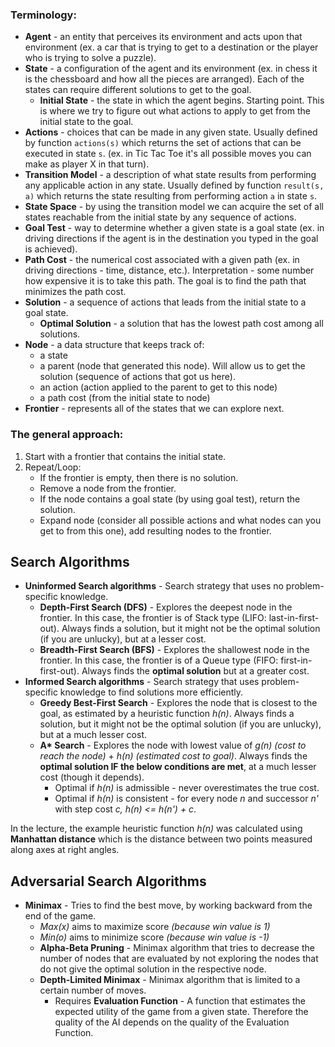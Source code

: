 ### Terminology:
- **Agent** - an entity that perceives its environment and acts upon that environment (ex. a car that is trying to get to a destination or the player who is trying to solve a puzzle).
- **State** - a configuration of the agent and its environment (ex. in chess it is the chessboard and how all the pieces are arranged). Each of the states can require different solutions to get to the goal.
    * **Initial State** - the state in which the agent begins. Starting point. This is where we try to figure out what actions to apply to get from the initial state to the goal.
- **Actions** - choices that can be made in any given state. Usually defined by function `actions(s)` which returns the set of actions that can be executed in state `s`. (ex. in Tic Tac Toe it's all possible moves you can make as player X in that turn).
- **Transition Model** - a description of what state results from performing any applicable action in any state. Usually defined by function `result(s, a)` which returns the state resulting from performing action `a` in state `s`.
- **State Space** - by using the transition model we can acquire the set of all states reachable from the initial state by any sequence of actions.
- **Goal Test** - way to determine whether a given state is a goal state (ex. in driving directions if the agent is in the destination you typed in the goal is achieved).
- **Path Cost** - the numerical cost associated with a given path (ex. in driving directions - time, distance, etc.). Interpretation - some number how expensive it is to take this path. The goal is to find the path that minimizes the path cost.
- **Solution** - a sequence of actions that leads from the initial state to a goal state.
    * **Optimal Solution** - a solution that has the lowest path cost among all solutions.
- **Node** - a data structure that keeps track of:
    * a state
    * a parent (node that generated this node). Will allow us to get the solution (sequence of actions that got us here).
    * an action (action applied to the parent to get to this node)
    * a path cost (from the initial state to node)
- **Frontier** - represents all of the states that we can explore next.

### The general approach:
1. Start with a frontier that contains the initial state.
2. Repeat/Loop:
    * If the frontier is empty, then there is no solution.
    * Remove a node from the frontier.
    * If the node contains a goal state (by using goal test), return the solution.
    * Expand node (consider all possible actions and what nodes can you get to from this one), add resulting nodes to the frontier.

## Search Algorithms

- **Uninformed Search algorithms** - Search strategy that uses no problem-specific knowledge.
    * **Depth-First Search (DFS)** - Explores the deepest node in the frontier. In this case, the frontier is of Stack type (LIFO: last-in-first-out). Always finds a solution, but it might not be the optimal solution (if you are unlucky), but at a lesser cost.
    * **Breadth-First Search (BFS)** - Explores the shallowest node in the frontier. In this case, the frontier is of a Queue type (FIFO: first-in-first-out). Always finds the **optimal solution** but at a greater cost.
- **Informed Search algorithms** - Search strategy that uses problem-specific knowledge to find solutions more efficiently.
    * **Greedy Best-First Search** - Explores the node that is closest to the goal, as estimated by a heuristic function *h(n)*. Always finds a solution, but it might not be the optimal solution (if you are unlucky), but at a much lesser cost.
    * __A* Search__ - Explores the node with lowest value of *g(n) (cost to reach the node)* + *h(n) (estimated cost to goal)*. Always finds the **optimal solution IF the below conditions are met**, at a much lesser cost (though it depends).
        * Optimal if *h(n)* is admissible - never overestimates the true cost.
        * Optimal if *h(n)* is consistent - for every node *n* and successor *n'* with step cost *c, h(n) <= h(n') + c*.

In the lecture, the example heuristic function *h(n)* was calculated using **Manhattan distance** which is the distance between two points measured along axes at right angles.

## Adversarial Search Algorithms

- **Minimax** - Tries to find the best move, by working backward from the end of the game.
    * *Max(x)* aims to maximize score *(because win value is 1)*
    * *Min(o)* aims to minimize score *(because win value is -1)*
    * **Alpha-Beta Pruning** - Minimax algorithm that tries to decrease the number of nodes that are evaluated by not exploring the nodes that do not give the optimal solution in the respective node.
    * **Depth-Limited Minimax** - Minimax algorithm that is limited to a certain number of moves.
        * Requires **Evaluation Function** - A function that estimates the expected utility of the game from a given state. Therefore the quality of the AI depends on the quality of the Evaluation Function.
